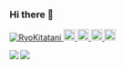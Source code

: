 ### Hi there 👋

<p align="left"> 
  <a href="https://github.com/RyoKitatani/RyoKitatani/">
    <img src="https://komarev.com/ghpvc/?username=RyoKitatani" alt="RyoKitatani"/>
  </a>
  <a href="http://twitter.com/ryo____eng">
    <img height="20" src="https://img.shields.io/twitter/follow/ryo____eng?label=Twitter&logo=twitter&style=flat" />
  </a>
  <a href="https://github.com/RyoKitatani">
    <img height="20" src="https://img.shields.io/github/followers/RyoKitatani?label=follow&logo=github&style=flat" />
  </a>
  <a href="http://qiita.com/tani__san929">
    <img height="20" src="https://qiita-badge.apiapi.app/s/tani__san929/posts.svg" />
  </a>
  <a href="http://qiita.com/tani__san929">
    <img height="20" src="https://qiita-badge.apiapi.app/s/tani__san929/contributions.svg" />
  </a>
</p>

<a href="https://github.com/anuraghazra/github-readme-stats">
  <img align="left" src="https://github-readme-stats.vercel.app/api?username=RyoKitatani&show_icons=true" />
</a>
<a href="https://github.com/anuraghazra/github-readme-stats">
  <img align="left" src="https://github-readme-stats.vercel.app/api/top-langs/?username=RyoKitatani&layout=compact&langs_count=6&hide=coffeescript" />
</a>
